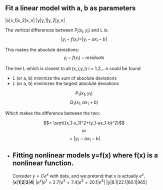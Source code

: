 ## Fit a linear model with a, b as parameters
|x|x_1|x_2|x_n|
|y|y_1|y_2|y_n|

The vertical differences between $P_i (x_i, y_i)$ and L is:
$$|y_i-f(x_i) = |y_i-ax_i-b|$$

This makes the absolute deviations:
$$y_i-f(x_i)-residuals$$

The line L which is closest to all (x_i,y_i) i = 1,2,...n could be found
* L (or a, b) minimize the sum of absolute deviations
* L (or a, b) minimizes the largest absolute deviations

$$P_1 (x_1, y_1)$$
$$Q_1 (x_1, ax_1+b)$$

Which makes the difference between the two:

$$= \sqrt{(x_1-x_1)^2+(y_1-ax_1-b)^2}$$
$$\text{or}$$
$$=|y_1-ax_1-b|$$
- ## Fitting nonlinear models y=f(x) where f(x) is a nonlinear function.
  Consider $y=Ce^x$ with data, and we pretend that x is actually $e^x$,
  |**x**|**1**|**2**|**3**|**4**|
  |$e^x$|$e^1=2.7$|$e^2=7.4$|$e^3=20.1$|$e^4$|
  |y|8.1|22.1|60.1|965|